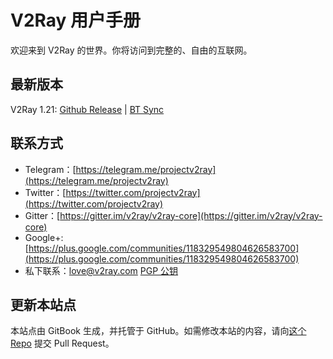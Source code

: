 # V2Ray 用户手册

欢迎来到 V2Ray 的世界。你将访问到完整的、自由的互联网。

## 最新版本
V2Ray 1.21: [Github Release](https://github.com/v2ray/v2ray-core/releases/latest) | [BT Sync](https://link.getsync.com/#f=v2ray&sz=19E6&t=1&s=6FLYZURKW4ZI5SIE55VJXTLNAMTMILCL&i=CER544EIJKHBENRLTK6JZ4X32OTPZDTQV&v=2.3)

## 联系方式
* Telegram：[https://telegram.me/projectv2ray](https://telegram.me/projectv2ray)
* Twitter：[https://twitter.com/projectv2ray](https://twitter.com/projectv2ray)
* Gitter：[https://gitter.im/v2ray/v2ray-core](https://gitter.im/v2ray/v2ray-core)
* Google+: [https://plus.google.com/communities/118329549804626583700](https://plus.google.com/communities/118329549804626583700)
* 私下联系：love@v2ray.com [PGP 公钥](chapter_00/pgp.md)

## 更新本站点
本站点由 GitBook 生成，并托管于 GitHub。如需修改本站的内容，请向[这个 Repo](https://github.com/v2ray/manual) 提交 Pull Request。
